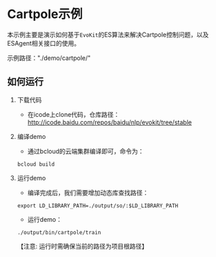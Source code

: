 # Cartpole示例

本示例主要是演示如何基于`EvoKit`的ES算法来解决Cartpole控制问题，以及ESAgent相关接口的使用。

示例路径："./demo/cartpole/"

## 如何运行
1. 下载代码
    - 在icode上clone代码，仓库路径： http://icode.baidu.com/repos/baidu/nlp/evokit/tree/stable

2. 编译demo
    - 通过bcloud的云端集群编译即可，命令为：
    ```
    bcloud build
    ```

3. 运行demo
    - 编译完成后，我们需要增加动态库查找路径：
    ```
    export LD_LIBRARY_PATH=./output/so/:$LD_LIBRARY_PATH
    ```
    - 运行demo： 
    ```
    ./output/bin/cartpole/train
    ```
    【注意: 运行时需确保当前的路径为项目根路径】
